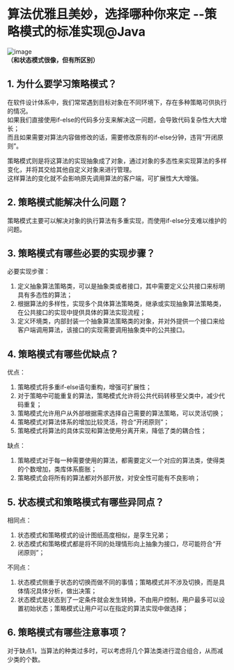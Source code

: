 # 算法优雅且美妙，选择哪种你来定 --策略模式的标准实现@Java
![image](https://user-images.githubusercontent.com/64548919/131631413-b308fb60-0eed-495d-9904-34a60430fef1.png)       
**（和状态模式很像，但有所区别）**
## 1. 为什么要学习策略模式？
在软件设计体系中，我们常常遇到目标对象在不同环境下，存在多种策略可供执行的情况。         
如果我们直接使用if-else的代码多分支来解决这一问题，会导致代码复杂性大大增长；        
而且如果需要对算法内容做修改的话，需要修改原有的if-else分钟，违背“开闭原则”。         

策略模式则是将这算法的实现抽象成了对象，通过对象的多态性来实现算法的多样变化，并将其交给其他自定义对象来进行管理。        
这样算法的变化就不会影响原先调用算法的客户端，可扩展性大大增强。         

## 2. 策略模式能解决什么问题？
策略模式主要可以解决对象的执行算法有多重实现，而使用if-else分支难以维护的问题。      

## 3. 策略模式有哪些必要的实现步骤？
必要实现步骤：        
1. 定义抽象算法策略类，可以是抽象类或者接口，其中需要定义公共接口来标明具有多态性的算法；        
2. 根据算法的多样性，实现多个具体算法策略类，继承或实现抽象算法策略类，在公共接口的实现中提供具体的算法实现流程；         
3. 定义环境类，内部封装一个抽象算法策略类的对象，并对外提供一个接口来给客户端调用算法，该接口的实现需要调用抽象类中的公共接口。       

## 4. 策略模式有哪些优缺点？
优点：      
1. 策略模式将多重if-else语句重构，增强可扩展性；        
2. 对于策略中可能重复的算法，策略模式允许将公共代码转移至父类中，减少代码重复；          
3. 策略模式允许用户从外部根据需求选择自己需要的算法策略，可以灵活切换；       
4. 策略模式对算法体系的增加比较灵活，符合“开闭原则”；       
5. 策略模式将算法的具体实现和算法使用分离开来，降低了类的耦合性；        

缺点：        
1. 策略模式对于每一种需要使用的算法，都需要定义一个对应的算法类，使得类的个数增加，类库体系膨胀；    
2. 策略模式会将所有的算法都对外部开放，对安全性可能有不良影响；        

## 5. 状态模式和策略模式有哪些异同点？
相同点：        
1. 状态模式和策略模式的设计图纸高度相似，是孪生兄弟；         
2. 状态模式和策略模式都是将不同的处理情形向上抽象为接口，尽可能符合“开闭原则”；      

不同点：        
1. 状态模式侧重于状态的切换而做不同的事情；策略模式并不涉及切换，而是具体情况具体分析，做出决策；         
2. 状态模式是状态到了一定条件就会发生转换，不由用户控制，用户最多可以设置初始状态；策略模式让用户可以在指定的算法实现中做选择；       

## 6. 策略模式有哪些注意事项？
对于缺点1，当算法的种类过多时，可以考虑将几个算法类进行混合组合，从而减少类的个数。
